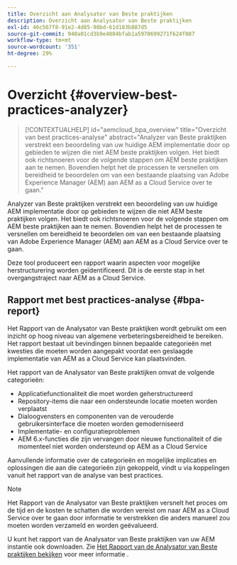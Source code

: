 ```yaml
---
title: Overzicht aan Analysator van Beste praktijken
description: Overzicht aan Analysator van Beste praktijken
exl-id: 46c567f8-91e2-4d85-98bd-61d183b887d5
source-git-commit: 940a01cd3b9e4804bfab1a5970699271f624f087
workflow-type: tm+mt
source-wordcount: '351'
ht-degree: 29%

---
```


# Overzicht {#overview-best-practices-analyzer}

>[!CONTEXTUALHELP]
>id="aemcloud_bpa_overview"
>title="Overzicht van best practices-analyse"
>abstract="Analyzer van Beste praktijken verstrekt een beoordeling van uw huidige AEM implementatie door op gebieden te wijzen die niet AEM beste praktijken volgen. Het biedt ook richtsnoeren voor de volgende stappen om AEM beste praktijken aan te nemen. Bovendien helpt het de processen te versnellen om bereidheid te beoordelen om van een bestaande plaatsing van Adobe Experience Manager (AEM) aan AEM as a Cloud Service over te gaan."

Analyzer van Beste praktijken verstrekt een beoordeling van uw huidige AEM implementatie door op gebieden te wijzen die niet AEM beste praktijken volgen. Het biedt ook richtsnoeren voor de volgende stappen om AEM beste praktijken aan te nemen. Bovendien helpt het de processen te versnellen om bereidheid te beoordelen om van een bestaande plaatsing van Adobe Experience Manager (AEM) aan AEM as a Cloud Service over te gaan.

Deze tool produceert een rapport waarin aspecten voor mogelijke herstructurering worden geïdentificeerd. Dit is de eerste stap in het overgangstraject naar AEM as a Cloud Service.

## Rapport met best practices-analyse {#bpa-report}

Het Rapport van de Analysator van Beste praktijken wordt gebruikt om een inzicht op hoog niveau van algemene verbeteringsbereidheid te bereiken. Het rapport bestaat uit bevindingen binnen bepaalde categorieën met kwesties die moeten worden aangepakt voordat een geslaagde implementatie van AEM as a Cloud Service kan plaatsvinden.

Het rapport van de Analysator van Beste praktijken omvat de volgende categorieën:

* Applicatiefunctionaliteit die moet worden geherstructureerd
* Repository-items die naar een ondersteunde locatie moeten worden verplaatst
* Dialoogvensters en componenten van de verouderde gebruikersinterface die moeten worden gemoderniseerd
* Implementatie- en configuratieproblemen
* AEM 6.x-functies die zijn vervangen door nieuwe functionaliteit of die momenteel niet worden ondersteund op AEM as a Cloud Service

Aanvullende informatie over de categorieën en mogelijke implicaties en oplossingen die aan die categorieën zijn gekoppeld, vindt u via koppelingen vanuit het rapport van de analyse van best practices.

>[!NOTE]
>Het Rapport van de Analysator van Beste praktijken versnelt het proces om de tijd en de kosten te schatten die worden vereist om naar AEM as a Cloud Service over te gaan door informatie te verstrekken die anders manueel zou moeten worden verzameld en worden geëvalueerd.

U kunt het rapport van de Analysator van Beste praktijken van uw AEM instantie ook downloaden. Zie [Het Rapport van de Analysator van Beste praktijken bekijken](/help/journey-migration/best-practices-analyzer/using-best-practices-analyzer.md#viewing-report) voor meer informatie .
